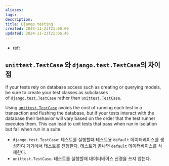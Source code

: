 ```yaml
---
aliases: 
tags: 
description:
title: Django testing
created: 2024-11-23T21:00:09
updated: 2024-11-23T21:06:46
---
```

- ref: 

## `unittest.TestCase` 와 `django.test.TestCase`의 차이점

If your tests rely on database access such as creating or querying models, be sure to create your test classes as subclasses of [`django.test.TestCase`](https://docs.djangoproject.com/en/5.1/topics/testing/tools/#django.test.TestCase "django.test.TestCase") rather than [`unittest.TestCase`](https://docs.python.org/3/library/unittest.html#unittest.TestCase "(in Python v3.13)").

Using [`unittest.TestCase`](https://docs.python.org/3/library/unittest.html#unittest.TestCase "(in Python v3.13)") avoids the cost of running each test in a transaction and flushing the database, but if your tests interact with the database their behavior will vary based on the order that the test runner executes them. This can lead to unit tests that pass when run in isolation but fail when run in a suite.

- `django.test.TestCase`: 테스트를 실행할때 테스트용 `default` 데이터베이스를 생성하여 거기에서 테스트를 진행한다. 테스트가 끝나면 `default` 데이터베이스를 삭제한다.
- `unittest.TestCase`: 테스트를 실행할때 데이터베이스 신경을 쓰지 않는다. 
